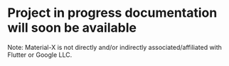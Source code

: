# Project in progress documentation will soon be available 

Note: Material-X is not directly and/or indirectly associated/affiliated with Flutter or Google LLC. 